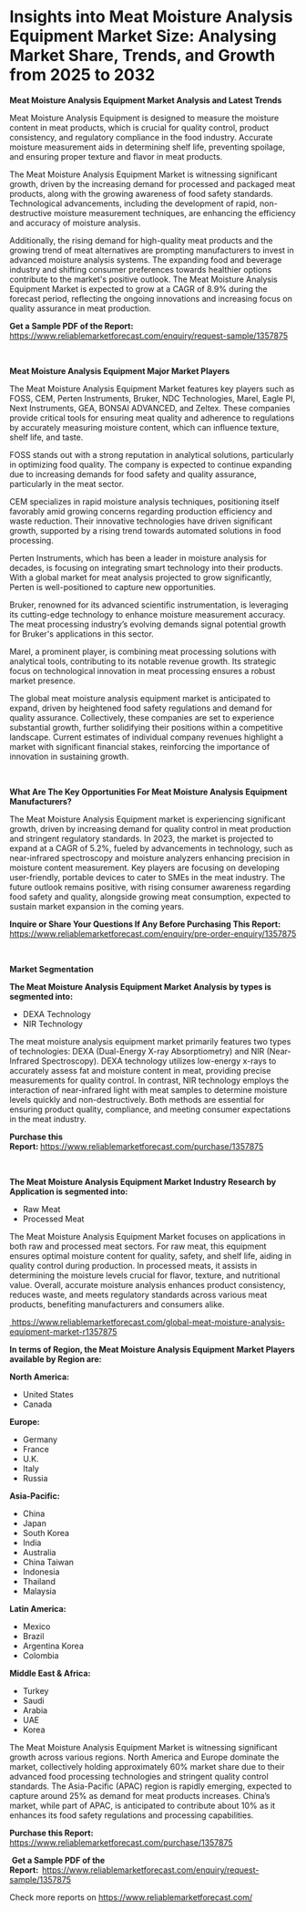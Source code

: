<p><h1>Insights into Meat Moisture Analysis Equipment Market Size: Analysing Market Share, Trends, and Growth from 2025 to 2032</h1></p><p><strong>Meat Moisture Analysis Equipment Market Analysis and Latest Trends</strong></p>
<p><p>Meat Moisture Analysis Equipment is designed to measure the moisture content in meat products, which is crucial for quality control, product consistency, and regulatory compliance in the food industry. Accurate moisture measurement aids in determining shelf life, preventing spoilage, and ensuring proper texture and flavor in meat products. </p><p>The Meat Moisture Analysis Equipment Market is witnessing significant growth, driven by the increasing demand for processed and packaged meat products, along with the growing awareness of food safety standards. Technological advancements, including the development of rapid, non-destructive moisture measurement techniques, are enhancing the efficiency and accuracy of moisture analysis. </p><p>Additionally, the rising demand for high-quality meat products and the growing trend of meat alternatives are prompting manufacturers to invest in advanced moisture analysis systems. The expanding food and beverage industry and shifting consumer preferences towards healthier options contribute to the market's positive outlook. The Meat Moisture Analysis Equipment Market is expected to grow at a CAGR of 8.9% during the forecast period, reflecting the ongoing innovations and increasing focus on quality assurance in meat production.</p></p>
<p><strong>Get a Sample PDF of the Report:&nbsp;</strong> <a href="https://www.reliablemarketforecast.com/enquiry/request-sample/1357875?utm_campaign=3521&utm_medium=2&utm_source=Github&utm_content=ia&utm_term=11042025&utm_id=meat-moisture-analysis-equipment">https://www.reliablemarketforecast.com/enquiry/request-sample/1357875</a></p>
<p>&nbsp;</p>
<p><strong>Meat Moisture Analysis Equipment Major Market Players</strong></p>
<p><p>The Meat Moisture Analysis Equipment Market features key players such as FOSS, CEM, Perten Instruments, Bruker, NDC Technologies, Marel, Eagle PI, Next Instruments, GEA, BONSAI ADVANCED, and Zeltex. These companies provide critical tools for ensuring meat quality and adherence to regulations by accurately measuring moisture content, which can influence texture, shelf life, and taste.</p><p>FOSS stands out with a strong reputation in analytical solutions, particularly in optimizing food quality. The company is expected to continue expanding due to increasing demands for food safety and quality assurance, particularly in the meat sector.</p><p>CEM specializes in rapid moisture analysis techniques, positioning itself favorably amid growing concerns regarding production efficiency and waste reduction. Their innovative technologies have driven significant growth, supported by a rising trend towards automated solutions in food processing.</p><p>Perten Instruments, which has been a leader in moisture analysis for decades, is focusing on integrating smart technology into their products. With a global market for meat analysis projected to grow significantly, Perten is well-positioned to capture new opportunities.</p><p>Bruker, renowned for its advanced scientific instrumentation, is leveraging its cutting-edge technology to enhance moisture measurement accuracy. The meat processing industry’s evolving demands signal potential growth for Bruker's applications in this sector.</p><p>Marel, a prominent player, is combining meat processing solutions with analytical tools, contributing to its notable revenue growth. Its strategic focus on technological innovation in meat processing ensures a robust market presence.</p><p>The global meat moisture analysis equipment market is anticipated to expand, driven by heightened food safety regulations and demand for quality assurance. Collectively, these companies are set to experience substantial growth, further solidifying their positions within a competitive landscape. Current estimates of individual company revenues highlight a market with significant financial stakes, reinforcing the importance of innovation in sustaining growth.</p></p>
<p>&nbsp;</p>
<p><strong>What Are The Key Opportunities For Meat Moisture Analysis Equipment Manufacturers?</strong></p>
<p><p>The Meat Moisture Analysis Equipment market is experiencing significant growth, driven by increasing demand for quality control in meat production and stringent regulatory standards. In 2023, the market is projected to expand at a CAGR of 5.2%, fueled by advancements in technology, such as near-infrared spectroscopy and moisture analyzers enhancing precision in moisture content measurement. Key players are focusing on developing user-friendly, portable devices to cater to SMEs in the meat industry. The future outlook remains positive, with rising consumer awareness regarding food safety and quality, alongside growing meat consumption, expected to sustain market expansion in the coming years.</p></p>
<p><strong>Inquire or Share Your Questions If Any Before Purchasing This Report:</strong> <a href="https://www.reliablemarketforecast.com/enquiry/pre-order-enquiry/1357875?utm_campaign=3521&utm_medium=2&utm_source=Github&utm_content=ia&utm_term=11042025&utm_id=meat-moisture-analysis-equipment">https://www.reliablemarketforecast.com/enquiry/pre-order-enquiry/1357875</a></p>
<p>&nbsp;</p>
<p><strong>Market Segmentation</strong></p>
<p><strong>The Meat Moisture Analysis Equipment Market Analysis by types is segmented into:</strong></p>
<p><ul><li>DEXA Technology</li><li>NIR Technology</li></ul></p>
<p><p>The meat moisture analysis equipment market primarily features two types of technologies: DEXA (Dual-Energy X-ray Absorptiometry) and NIR (Near-Infrared Spectroscopy). DEXA technology utilizes low-energy x-rays to accurately assess fat and moisture content in meat, providing precise measurements for quality control. In contrast, NIR technology employs the interaction of near-infrared light with meat samples to determine moisture levels quickly and non-destructively. Both methods are essential for ensuring product quality, compliance, and meeting consumer expectations in the meat industry.</p></p>
<p><strong>Purchase this Report:&nbsp;</strong><a href="https://www.reliablemarketforecast.com/purchase/1357875?utm_campaign=3521&utm_medium=2&utm_source=Github&utm_content=ia&utm_term=11042025&utm_id=meat-moisture-analysis-equipment">https://www.reliablemarketforecast.com/purchase/1357875</a></p>
<p>&nbsp;</p>
<p><strong>The Meat Moisture Analysis Equipment Market Industry Research by Application is segmented into:</strong></p>
<p><ul><li>Raw Meat</li><li>Processed Meat</li></ul></p>
<p><p>The Meat Moisture Analysis Equipment Market focuses on applications in both raw and processed meat sectors. For raw meat, this equipment ensures optimal moisture content for quality, safety, and shelf life, aiding in quality control during production. In processed meats, it assists in determining the moisture levels crucial for flavor, texture, and nutritional value. Overall, accurate moisture analysis enhances product consistency, reduces waste, and meets regulatory standards across various meat products, benefiting manufacturers and consumers alike.</p></p>
<p><a href="https://www.reliablemarketforecast.com/global-meat-moisture-analysis-equipment-market-r1357875?utm_campaign=3521&utm_medium=2&utm_source=Github&utm_content=ia&utm_term=11042025&utm_id=meat-moisture-analysis-equipment">&nbsp;https://www.reliablemarketforecast.com/global-meat-moisture-analysis-equipment-market-r1357875</a></p>
<p><strong>In terms of Region, the Meat Moisture Analysis Equipment Market Players available by Region are:</strong></p>
<p>
    <p> <strong> North America: </strong>
        <ul>
            <li>United States</li>
            <li>Canada</li>
        </ul>
        </p> 
    <p> <strong> Europe: </strong>
        <ul>
            <li>Germany</li>
            <li>France</li>
            <li>U.K.</li>
            <li>Italy</li>
            <li>Russia</li>
        </ul>
        </p> 
    <p> <strong> Asia-Pacific: </strong>
        <ul>
            <li>China</li>
            <li>Japan</li>
            <li>South Korea</li>
            <li>India</li>
            <li>Australia</li>
            <li>China Taiwan</li>
            <li>Indonesia</li>
            <li>Thailand</li>
            <li>Malaysia</li>
        </ul>
        </p> 
    <p> <strong> Latin America: </strong>
        <ul>
            <li>Mexico</li>
            <li>Brazil</li>
            <li>Argentina Korea</li>
            <li>Colombia</li>
        </ul>
        </p> 
    <p> <strong> Middle East & Africa: </strong>
        <ul>
            <li>Turkey</li>
            <li>Saudi</li>
            <li>Arabia</li>
            <li>UAE</li>
            <li>Korea</li>
        </ul>
    </p>
    </p>
<p><p>The Meat Moisture Analysis Equipment Market is witnessing significant growth across various regions. North America and Europe dominate the market, collectively holding approximately 60% market share due to their advanced food processing technologies and stringent quality control standards. The Asia-Pacific (APAC) region is rapidly emerging, expected to capture around 25% as demand for meat products increases. China’s market, while part of APAC, is anticipated to contribute about 10% as it enhances its food safety regulations and processing capabilities.</p></p>
<p><strong>Purchase this Report: </strong><a href="https://www.reliablemarketforecast.com/purchase/1357875?utm_campaign=3521&utm_medium=2&utm_source=Github&utm_content=ia&utm_term=11042025&utm_id=meat-moisture-analysis-equipment">https://www.reliablemarketforecast.com/purchase/1357875</a></p>
<p>&nbsp;<strong>Get a Sample PDF of the Report:&nbsp;&nbsp;</strong><a href="https://www.reliablemarketforecast.com/enquiry/request-sample/1357875?utm_campaign=3521&utm_medium=2&utm_source=Github&utm_content=ia&utm_term=11042025&utm_id=meat-moisture-analysis-equipment">https://www.reliablemarketforecast.com/enquiry/request-sample/1357875</a></p>
<p><strong></strong></p>
<p>Check more reports on <a href="https://www.reliablemarketforecast.com/?utm_campaign=3521&utm_medium=2&utm_source=Github&utm_content=ia&utm_term=11042025&utm_id=meat-moisture-analysis-equipment">https://www.reliablemarketforecast.com/</a></p>